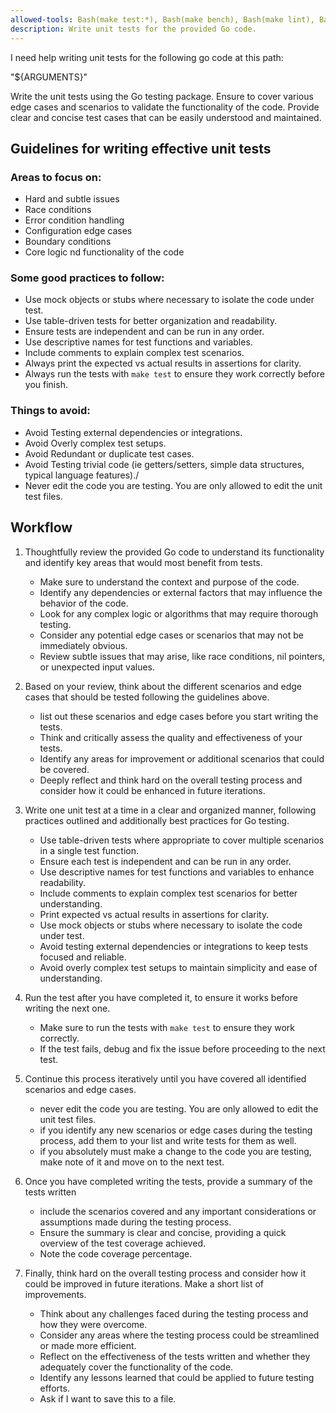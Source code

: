 ```yaml
---
allowed-tools: Bash(make test:*), Bash(make bench), Bash(make lint), Bash(make vet)
description: Write unit tests for the provided Go code.
---
```


I need help writing unit tests for the following go code at this path:

"${ARGUMENTS}"

Write the unit tests using the Go testing package. Ensure to cover various edge cases and scenarios to validate the functionality of the code.
Provide clear and concise test cases that can be easily understood and maintained.

## Guidelines for writing effective unit tests

### Areas to focus on:

- Hard and subtle issues
- Race conditions
- Error condition handling
- Configuration edge cases
- Boundary conditions
- Core logic nd functionality of the code

### Some good practices to follow:

- Use mock objects or stubs where necessary to isolate the code under test.
- Use table-driven tests for better organization and readability.
- Ensure tests are independent and can be run in any order.
- Use descriptive names for test functions and variables.
- Include comments to explain complex test scenarios.
- Always print the expected vs actual results in assertions for clarity.
- Always run the tests with `make test` to ensure they work correctly before you finish.

### Things to avoid:

- Avoid Testing external dependencies or integrations.
- Avoid Overly complex test setups.
- Avoid Redundant or duplicate test cases.
- Avoid Testing trivial code (ie getters/setters, simple data structures, typical language features)./
- Never edit the code you are testing. You are only allowed to edit the unit test files.

## Workflow

1. Thoughtfully review the provided Go code to understand its functionality and identify key areas that would most benefit from tests.
   - Make sure to understand the context and purpose of the code.
   - Identify any dependencies or external factors that may influence the behavior of the code.
   - Look for any complex logic or algorithms that may require thorough testing.
   - Consider any potential edge cases or scenarios that may not be immediately obvious.
   - Review subtle issues that may arise, like race conditions, nil pointers, or unexpected input values.

2. Based on your review, think about the different scenarios and edge cases that should be tested following the guidelines above.
   - list out these scenarios and edge cases before you start writing the tests.
   - Think and critically assess the quality and effectiveness of your tests.
   - Identify any areas for improvement or additional scenarios that could be covered.
   - Deeply reflect and think hard on the overall testing process and consider how it could be enhanced in future iterations.

3. Write one unit test at a time in a clear and organized manner, following practices outlined and additionally best practices for Go testing.
   - Use table-driven tests where appropriate to cover multiple scenarios in a single test function.
   - Ensure each test is independent and can be run in any order.
   - Use descriptive names for test functions and variables to enhance readability.
   - Include comments to explain complex test scenarios for better understanding.
   - Print expected vs actual results in assertions for clarity.
   - Use mock objects or stubs where necessary to isolate the code under test.
   - Avoid testing external dependencies or integrations to keep tests focused and reliable.
   - Avoid overly complex test setups to maintain simplicity and ease of understanding.

4. Run the test after you have completed it, to ensure it works before writing the next one.
   - Make sure to run the tests with `make test` to ensure they work correctly.
   - If the test fails, debug and fix the issue before proceeding to the next test.

5. Continue this process iteratively until you have covered all identified scenarios and edge cases.
   - never edit the code you are testing. You are only allowed to edit the unit test files.
   - if you identify any new scenarios or edge cases during the testing process, add them to your list and write tests for them as well.
   - if you absolutely must make a change to the code you are testing, make note of it and move on to the next test.

6. Once you have completed writing the tests, provide a summary of the tests written
   - include the scenarios covered and any important considerations or assumptions made during the testing process.
   - Ensure the summary is clear and concise, providing a quick overview of the test coverage achieved.
   - Note the code coverage percentage.

7. Finally, think hard on the overall testing process and consider how it could be improved in future iterations. Make a short list of improvements.
   - Think about any challenges faced during the testing process and how they were overcome.
   - Consider any areas where the testing process could be streamlined or made more efficient.
   - Reflect on the effectiveness of the tests written and whether they adequately cover the functionality of the code.
   - Identify any lessons learned that could be applied to future testing efforts.
   - Ask if I want to save this to a file.
